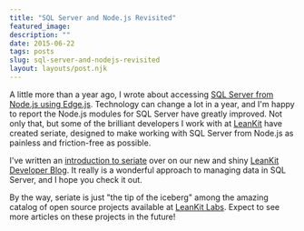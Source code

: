 ```yaml
---
title: "SQL Server and Node.js Revisited"
featured_image: 
description: ""
date: 2015-06-22
tags: posts
slug: sql-server-and-nodejs-revisited
layout: layouts/post.njk
---
```




A little more than a year ago, I wrote about accessing [SQL Server from Node.js using Edge.js](http://tech.pro/tutorial/1852/how-to-leverage-sql-server-with-nodejs-using-edgejs). Technology can change a lot in a year, and I'm happy to report the Node.js modules for SQL Server have greatly improved. Not only that, but some of the brilliant developers I work with at [LeanKit](http://leankit.com) have created seriate, designed to make working with SQL Server from Node.js as painless and friction-free as possible.

I've written an [introduction to seriate](http://developer.leankit.com/painless-sql-server-with-nodejs-and-seriate/) over on our new and shiny [LeanKit Developer Blog](http://developer.leankit.com). It really is a wonderful approach to managing data in SQL Server, and I hope you check it out.

By the way, seriate is just "the tip of the iceberg" among the amazing catalog of open source projects available at [LeanKit Labs](https://github.com/leankit-labs). Expect to see more articles on these projects in the future!



